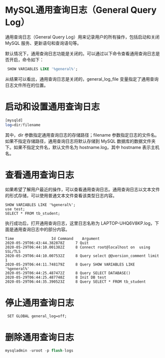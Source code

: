 # MySQL通用查询日志（General Query Log）

通用查询日志（General Query Log）用来记录用户的所有操作，包括启动和关闭 MySQL 服务、更新语句和查询语句等。

默认情况下，通用查询日志功能是关闭的。可以通过以下命令查看通用查询日志是否开启，命令如下：

```sql
 SHOW VARIABLES LIKE '%general%';
```

从结果可以看出，通用查询日志是关闭的，general_log_file 变量指定了通用查询日志文件所在的位置。

# 启动和设置通用查询日志

```sql
[mysqld]
log=dir/filename
```

其中，dir 参数指定通用查询日志的存储路径；filename 参数指定日志的文件名。如果不指定存储路径，通用查询日志将默认存储到 MySQL 数据库的数据文件夹下。如果不指定文件名，默认文件名为 hostname.log，其中 hostname 表示主机名。





# 查看通用查询日志

如果希望了解用户最近的操作，可以查看通用查询日志。通用查询日志以文本文件的形式存储，可以使用普通文本文件查看该类型日志内容。

```
SHOW VARIABLES LIKE '%general%';
use test;
SELECT * FROM tb_student;
```

执行成功后，打开通用查询日志，这里日志名称为 LAPTOP-UHQ6V8KP.log，下面是通用查询日志中的部分内容。

```
Time                 Id Command    Argument
2020-05-29T06:43:44.382878Z     7 Quit
2020-05-29T06:44:10.001382Z     8 Connect root@localhost on  using SSL/TLS
2020-05-29T06:44:10.007532Z     8 Query select @@version_comment limit 1
2020-05-29T06:44:11.748179Z     8 Query SHOW VARIABLES LIKE '%general%'
2020-05-29T06:44:25.487472Z     8 Query SELECT DATABASE()
2020-05-29T06:44:25.487748Z     8 Init DB test
2020-05-29T06:44:35.390523Z     8 Query SELECT * FROM tb_student
```



# 停止通用查询日志

```
 SET GLOBAL general_log=off;
```

# 删除通用查询日志

```sql
mysqladmin -uroot -p flush-logs
```

